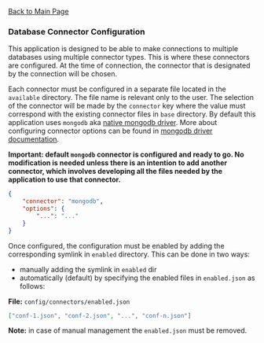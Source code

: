 [Back to Main Page](https://github.com/SorinGFS/access-proxy#configuration)

### Database Connector Configuration

This application is designed to be able to make connections to multiple databases using multiple connector types. This is where these connectors are configured. At the time of connection, the connector that is designated by the connection will be chosen.

Each connector must be configured in a separate file located in the `available` directory. The file name is relevant only to the user. The selection of the connector will be made by the `connector` key where the value must correspond with the existing connector files in `base` directory. By default this application uses `mongodb` aka [native mongodb driver](https://github.com/mongodb/node-mongodb-native). More about configuring connector options can be found in [mongodb driver documentation](https://docs.mongodb.com/drivers/node/current/).

**Important: default `mongodb` connector is configured and ready to go. No modification is needed unless there is an intention to add another connector, which involves developing all the files needed by the application to use that connector.**

```json
{
    "connector": "mongodb",
    "options": {
        "...": "..."
    }
}
```

Once configured, the configuration must be enabled by adding the corresponding symlink in `enabled` directory. This can be done in two ways:
- manually adding the symlink in `enabled` dir
- automatically (default) by specifying the enabled files in `enabled.json` as follows:

**File:** `config/connectors/enabled.json`
```json
["conf-1.json", "conf-2.json", "...", "conf-n.json"]
```
**Note:** in case of manual management the `enabled.json` must be removed.
